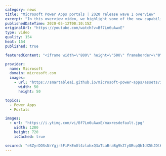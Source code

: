 ```yaml
---
category: news
title: "Microsoft Power Apps portals | 2020 release wave 1 overview"
excerpt: "In this overview video, we highlight some of the new capabilities included in the latest update to Microsoft Power Apps portals.     Here are the capabilities covered:   •    Power BI integration, so you can quickly add Power BI reports, tables, and dashboards to your portals without coding.  •    Themes"
publishedDateTime: 2020-05-12T00:10:15Z
originalUrl: "https://youtube.com/watch?v=Bf7Ln6uAwxE"
type: video
quality: 154
heat: 154
published: true

featuredContent: "<iframe width=\"800\" height=\"500\" frameborder=\"0\" src=\"https://www.youtube.com/embed/Bf7Ln6uAwxE\" allow=\"accelerometer; autoplay; encrypted-media; gyroscope; picture-in-picture\" allowfullscreen></iframe>"

provider:
  name: Microsoft
  domain: microsoft.com
  images:
    - url: "https://smartableai.github.io/microsoft-power-apps/assets/images/organizations/microsoft.com-50x50.jpg"
      width: 50
      height: 50

topics:
  - Power Apps
  - Portals

images:
  - url: "https://i.ytimg.com/vi/Bf7Ln6uAwxE/maxresdefault.jpg"
    width: 1280
    height: 720
    isCached: true

secured: "eSZyrDOSsNrYgjr5FiPkEnGl4zlxhxQ3xTLaBraBg9kZfyUEupQhIdX5hJDt6gAa/ii8e7FZbevJvv0x946rds38FfNLhdtEvKlWEuCVQ3MjS0k93ADOkjLbv6A0YVF0RU1rA5qKy6qYFq75Dg2+A3dHIBsfh6sCh27N0sucb49UaGfX4gZoXoie73CfNG2NV9/ua1wL5I9WoeeUVZ+I1ADNSVQ6pBN5D2qBakEnUsx3DvdKiFgDZvJ8d2O3cE+Kv/tuPr5QaRhd/nPrnErc2jUj6+b+e1J3MDIWH7rHO2gq3/HX2k2/W2ZxKbBQ1JxFHpHEJnGff84csIJFwDoidpZ2kDzoZKiKFPA//TyQkph6/ruPiZiQppYYC79En0JS9fWhPLEUvEe+XzbkcQM+e1P2cE0ALk9eymqqJhsXz8xk44VEVsTuW5q6Vye287bU;b0eB1I2fejPEXfxhfCFcOw=="
---
```


